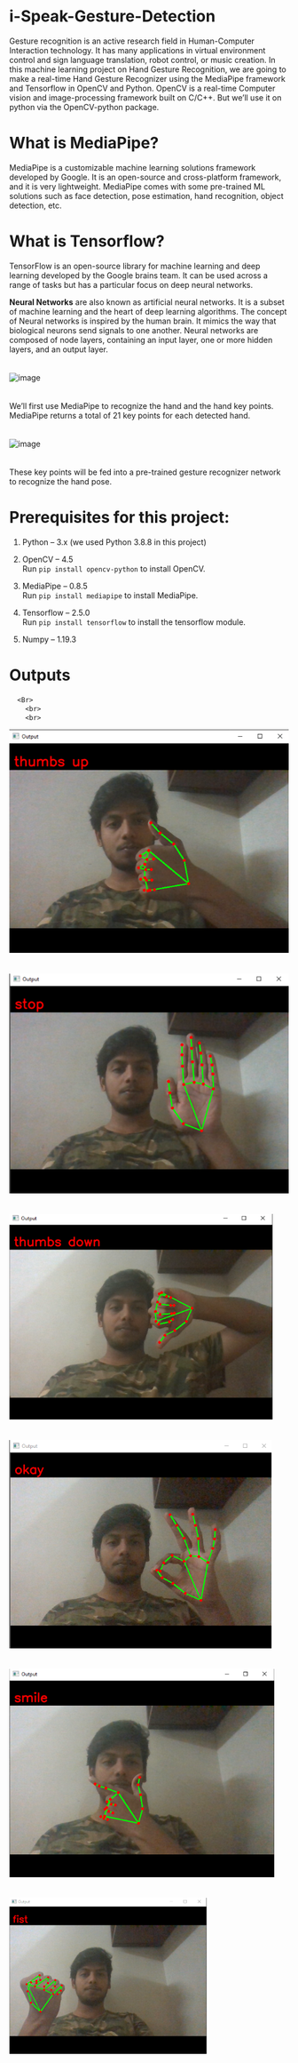 # i-Speak-Gesture-Detection
Gesture recognition is an active research field in Human-Computer Interaction technology. It has many applications in virtual environment control and sign language translation, robot control, or music creation. In this machine learning project on Hand Gesture Recognition, we are going to make a real-time Hand Gesture Recognizer using the MediaPipe framework and Tensorflow in OpenCV and Python.
OpenCV is a real-time Computer vision and image-processing framework built on C/C++. But we’ll use it on python via the OpenCV-python package.

# What is MediaPipe?
MediaPipe is a customizable machine learning solutions framework developed by Google. It is an open-source and cross-platform framework, and it is very lightweight. MediaPipe comes with some pre-trained ML solutions such as face detection, pose estimation, hand recognition, object detection, etc.

# What is Tensorflow?
TensorFlow is an open-source library for machine learning and deep learning developed by the Google brains team. It can be used across a range of tasks but has a particular focus on deep neural networks.

<B>Neural Networks</B> are also known as artificial neural networks. It is a subset of machine learning and the heart of deep learning algorithms. The concept of Neural networks is inspired by the human brain. It mimics the way that biological neurons send signals to one another. Neural networks are composed of node layers, containing an input layer, one or more hidden layers, and an output layer.
<Br>
  <Br>
    <Br>
![image](https://techvidvan.com/tutorials/wp-content/uploads/sites/2/2021/07/ann.jpg)
<Br>
  <Br>
    <Br>
We’ll first use MediaPipe to recognize the hand and the hand key points. MediaPipe returns a total of 21 key points for each detected hand.
<br>
      <Br>
        <Br>
![image](https://user-images.githubusercontent.com/55156585/166136949-74a4da82-8bd3-49d7-bf8e-5eabc34e4df0.png)
<Br>
  <Br>
    <Br>
These key points will be fed into a pre-trained gesture recognizer network to recognize the hand pose.

# Prerequisites for this project:
1. Python – 3.x (we used Python 3.8.8 in this project)<Br>

2. OpenCV – 4.5<Br>
Run ```pip install opencv-python``` to install OpenCV.

3. MediaPipe – 0.8.5<Br>
Run ```pip install mediapipe``` to install MediaPipe.

4. Tensorflow – 2.5.0 <Br>
Run ```pip install tensorflow``` to install the tensorflow module.

5. Numpy – 1.19.3

# Outputs
      <Br>
        <br>
        <br>
![image](Outputs/img1.png)
        <Br>
        <br>
        <br>
      ![image](Outputs/img2.png)
          <Br>
        <br>
        <br>
      ![image](Outputs/img3.png)
            <Br>
        <br>
        <br>
      ![image](Outputs/img4.png)
              <Br>
        <br>
        <br>
      ![image](Outputs/img5.png)
                <Br>
        <br>
        <br>
      ![image](Outputs/img6.png)
